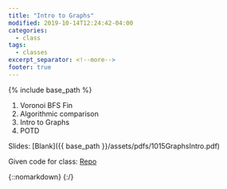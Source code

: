 ```yaml
---
title: "Intro to Graphs"
modified: 2019-10-14T12:24:42-04:00
categories:
  - class
tags:
  - classes
excerpt_separator: <!--more-->
footer: true
---
```


{% include base_path %}

1. Voronoi BFS Fin
2. Algorithmic comparison
3. Intro to Graphs
3. POTD

<!--more-->

Slides: [Blank]({{ base_path }}/assets/pdfs/1015GraphsIntro.pdf)

Given code for class: [Repo](https://github.students.cs.ubc.ca/cpsc203-2019w-t1/LecBFS)

{::nomarkdown}
<object data="{{ base_path }}/assets/pdfs/1015GraphsIntro.pdf" width="500" height="500" type='application/pdf'/>
</object>
{:/}

